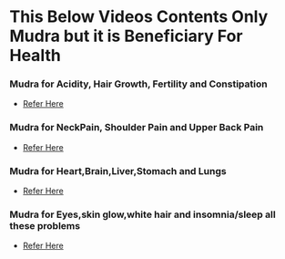 # This Below Videos Contents Only Mudra but it is Beneficiary For Health  


### Mudra for Acidity, Hair Growth, Fertility and Constipation
* [Refer Here](https://www.youtube.com/shorts/9bKpSXFB-EI)

### Mudra for NeckPain, Shoulder Pain and Upper Back Pain
* [Refer Here](https://www.youtube.com/shorts/ZBFDHeuEXk4)

### Mudra for Heart,Brain,Liver,Stomach and Lungs
* [Refer Here](https://www.youtube.com/shorts/4m9URH64Hsg)

### Mudra for Eyes,skin glow,white hair and insomnia/sleep all these problems
* [Refer Here](https://www.youtube.com/shorts/oTIyoJW-Qts)

